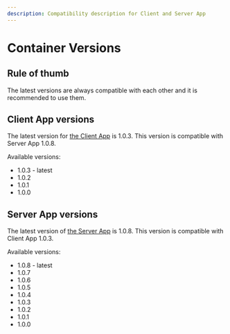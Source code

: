 ```yaml
---
description: Compatibility description for Client and Server App
---
```


# Container Versions

## Rule of thumb

The latest versions are always compatible with each other and it is recommended to use them.

## Client App versions

The latest version for [the Client App](https://hub.docker.com/r/decisionrules/client) is 1.0.3. This version is compatible with Server App 1.0.8.

Available versions:

* 1.0.3 - latest
* 1.0.2
* 1.0.1
* 1.0.0

## Server App versions

The latest version of [the Server App](https://hub.docker.com/r/decisionrules/server) is 1.0.8. This version is compatible with Client App 1.0.3.

Available versions:

* 1.0.8 - latest
* 1.0.7
* 1.0.6
* 1.0.5
* 1.0.4
* 1.0.3
* 1.0.2
* 1.0.1
* 1.0.0

